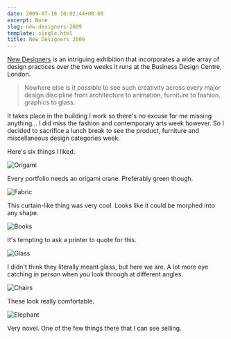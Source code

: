 ```yaml
---
date: 2009-07-18 10:02:44+00:00
excerpt: None
slug: new-designers-2009
template: single.html
title: New Designers 2009
---
```


[New Designers](http://www.newdesigners.com/) is an intriguing exhibition that incorporates a wide array of design practices over the two weeks it runs at the Business Design Centre, London.

> Nowhere else is it possible to see such creativity across every major design discipline from architecture to animation, furniture to fashion, graphics to glass.

It takes place in the building I work so there's no excuse for me missing anything... I did miss the fashion and contemporary arts week however. So I decided to sacrifice a lunch break to see the product, furniture and miscellaneous design categories week.

Here's six things I liked.

![Origami](/images/blog/new-designers/origami.jpg)

Every portfolio needs an origami crane. Preferably green though.

![Fabric](/images/blog/new-designers/fabric.jpg)

This curtain-like thing was very cool. Looks like it could be morphed into any shape.

![Books](/images/blog/new-designers/books.jpg)

It's tempting to ask a printer to quote for this.

![Glass](/images/blog/new-designers/glass.jpg)

I didn't think they literally meant glass, but here we are. A lot more eye catching in person when you look through at different angles.

![Chairs](/images/blog/new-designers/chairs.jpg)

These look really comfortable.

![Elephant](/images/blog/new-designers/elephant.jpg)

Very novel. One of the few things there that I can see selling.
